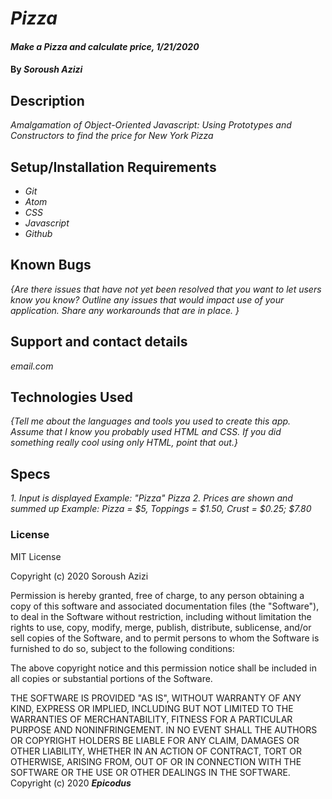 # _Pizza_

#### _Make a Pizza and calculate price, 1/21/2020_

#### By _**Soroush Azizi**_

## Description

_Amalgamation of Object-Oriented Javascript: Using Prototypes and Constructors to find the price for New York Pizza_

## Setup/Installation Requirements

* _Git_
* _Atom_
* _CSS_
* _Javascript_
* _Github_

## Known Bugs

_{Are there issues that have not yet been resolved that you want to let users know you know?  Outline any issues that would impact use of your application.  Share any workarounds that are in place. }_

## Support and contact details

_email.com_

## Technologies Used

_{Tell me about the languages and tools you used to create this app. Assume that I know you probably used HTML and CSS. If you did something really cool using only HTML, point that out.}_

## Specs
_1. Input is displayed_
  _Example: "Pizza" Pizza_
_2. Prices are shown and summed up_
  _Example: Pizza = $5, Toppings = $1.50, Crust = $0.25; $7.80_

### License

MIT License

Copyright (c) 2020 Soroush Azizi

Permission is hereby granted, free of charge, to any person obtaining a copy
of this software and associated documentation files (the "Software"), to deal
in the Software without restriction, including without limitation the rights
to use, copy, modify, merge, publish, distribute, sublicense, and/or sell
copies of the Software, and to permit persons to whom the Software is
furnished to do so, subject to the following conditions:

The above copyright notice and this permission notice shall be included in all
copies or substantial portions of the Software.

THE SOFTWARE IS PROVIDED "AS IS", WITHOUT WARRANTY OF ANY KIND, EXPRESS OR
IMPLIED, INCLUDING BUT NOT LIMITED TO THE WARRANTIES OF MERCHANTABILITY,
FITNESS FOR A PARTICULAR PURPOSE AND NONINFRINGEMENT. IN NO EVENT SHALL THE
AUTHORS OR COPYRIGHT HOLDERS BE LIABLE FOR ANY CLAIM, DAMAGES OR OTHER
LIABILITY, WHETHER IN AN ACTION OF CONTRACT, TORT OR OTHERWISE, ARISING FROM,
OUT OF OR IN CONNECTION WITH THE SOFTWARE OR THE USE OR OTHER DEALINGS IN THE
SOFTWARE.
Copyright (c) 2020 **_Epicodus_**
